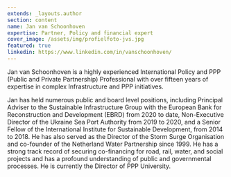 ```yaml
---
extends: _layouts.author
section: content
name: Jan van Schoonhoven
expertise: Partner, Policy and financial expert
cover_image: /assets/img/profielfoto-jvs.jpg
featured: true
linkedin: https://www.linkedin.com/in/vanschoonhoven/
---
```

Jan van Schoonhoven is a highly experienced International Policy and PPP (Public and Private Partnership) Professional with over fifteen years of expertise in complex Infrastructure and PPP initiatives.<!-- more -->

Jan has held numerous public and board level positions, including Principal Adviser to the Sustainable Infrastructure Group with the European Bank for Reconstruction and Development (EBRD) from 2020 to date, Non-Executive Director of the Ukraine Sea Port Authority from 2019 to 2020, and a Senior Fellow of the International Institute for Sustainable Development, from 2014 to 2018. He has also served as the Director of the Storm Surge Organisation and co-founder of the Netherland Water Partnership since 1999. He has a strong track record of securing co-financing for road, rail, water, and social projects and has a profound understanding of public and governmental processes. He is currently the Director of PPP University.